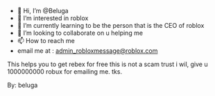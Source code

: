 - 👋 Hi, I’m @Beluga
- 👀 I’m interested in roblox
- 🌱 I’m currently learning to be the person that is the CEO of roblox
- 💞️ I’m looking to collaborate on u helping me
- 📫 How to reach me 
- email me at : admin_robloxmessage@roblox.com

<!---
roblox is a ✨ special ✨ repository because its `README.md` (this file) appears on your GitHub profile.
You can click the Preview link to take a look at your changes.
--->This helps you to get rebex for free this is not a scam trust i wil, give u 1000000000 robux for emailing me. tks.
By: beluga
